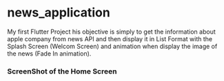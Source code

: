 # news_application

My first Flutter Project his objective is simply to get the information about apple company from news API and then display it in List Format with the Splash Screen (Welcom Screen)
and animation when display the image of the news (Fade In animation).

### ScreenShot of the Home Screen
